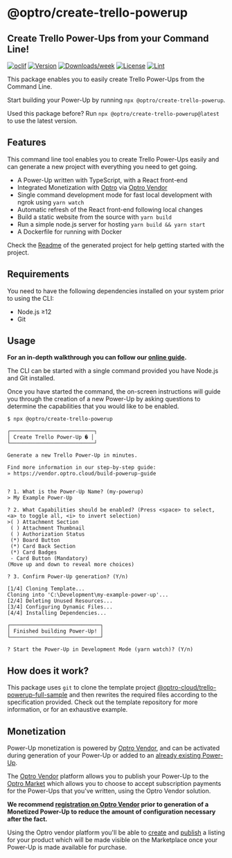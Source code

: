 @optro/create-trello-powerup
=====================
## Create Trello Power-Ups from your Command Line!

[![oclif](https://img.shields.io/badge/cli-oclif-brightgreen.svg)](https://oclif.io)
[![Version](https://img.shields.io/npm/v/@optro/create-trello-powerup.svg)](https://npmjs.org/package/@optro/create-trello-powerup)
[![Downloads/week](https://img.shields.io/npm/dw/@optro/create-trello-powerup.svg)](https://npmjs.org/package/@optro/create-trello-powerup)
[![License](https://img.shields.io/npm/l/@optro/create-trello-powerup.svg)](https://github.com/optro-cloud/create-trello-powerup/blob/master/package.json)
[![Lint](https://github.com/optro-cloud/create-trello-powerup/actions/workflows/lint.yml/badge.svg)](https://github.com/optro-cloud/create-trello-powerup/actions/workflows/lint.yml)

This package enables you to easily create Trello Power-Ups from the Command Line.

Start building your Power-Up by running `npx @optro/create-trello-powerup`.

Used this package before? Run `npx @optro/create-trello-powerup@latest` to use the latest version.

## Features

This command line tool enables you to create Trello Power-Ups easily and can generate a new project with everything you need to get going.

- A Power-Up written with TypeScript, with a React front-end
- Integrated Monetization with [Optro](https://www.optro.cloud/) via [Optro Vendor](https://vendor.optro.cloud/)
- Single command development mode for fast local development with ngrok using `yarn watch`
- Automatic refresh of the React front-end following local changes
- Build a static website from the source with `yarn build`
- Run a simple node.js server for hosting `yarn build && yarn start`
- A Dockerfile for running with Docker

Check the [Readme](https://github.com/optro-cloud/trello-powerup-full-sample) of the generated project for help getting started with the project.

## Requirements

You need to have the following dependencies installed on your system prior to using the CLI:

- Node.js ≥12
- Git

## Usage
**For an in-depth walkthrough you can follow our [online guide](https://docs.appfox.io/optro-vendor/Start-the-Power-Up-Generator.153059402.html).**


The CLI can be started with a single command provided you have Node.js and Git installed.

Once you have started the command, the on-screen instructions will guide you through the creation of a new Power-Up by asking questions to determine the capabilities that you would like to be enabled.

```sh-session
$ npx @optro/create-trello-powerup
                           
┌───────────────────────────┐                         
│ Create Trello Power-Up � │                          
└───────────────────────────┘                         
                                                      
Generate a new Trello Power-Up in minutes.            
                                                      
Find more information in our step-by-step guide:      
» https://vendor.optro.cloud/build-powerup-guide      
                                                      
                                                      
? 1. What is the Power-Up Name? (my-powerup) 
> My Example Power-Up

? 2. What Capabilities should be enabled? (Press <space> to select, <a> to toggle all, <i> to invert selection)
>( ) Attachment Section
 ( ) Attachment Thumbnail
 ( ) Authorization Status
 (*) Board Button
 (*) Card Back Section
 (*) Card Badges
 - Card Button (Mandatory)
(Move up and down to reveal more choices)

? 3. Confirm Power-Up generation? (Y/n)

[1/4] Cloning Template...
Cloning into 'C:\Development\my-example-power-up'...
[2/4] Deleting Unused Resources...
[3/4] Configuring Dynamic Files...
[4/4] Installing Dependencies...

┌─────────────────────────────┐
│ Finished building Power-Up! │
└─────────────────────────────┘

? Start the Power-Up in Development Mode (yarn watch)? (Y/n)
```

## How does it work?

This package uses `git` to clone the template project [@optro-cloud/trello-powerup-full-sample](https://github.com/optro-cloud/trello-powerup-full-sample) and then rewrites the required files according to the specification provided. Check out the template repository for more information, or for an exhaustive example.

## Monetization

Power-Up monetization is powered by [Optro Vendor](https://vendor.optro.cloud/), and can be activated during generation of your Power-Up or added to an [already existing Power-Up](https://docs.appfox.io/optro-vendor/Use-the-Trello-API-with-React.153059747.html).

The [Optro Vendor](https://vendor.optro.cloud/) platform allows you to publish your Power-Up to the [Optro Market](https://www.optro.cloud)
which allows you to choose to accept subscription payments for the Power-Ups that you've written, using the Optro Vendor solution.

**We recommend [registration on Optro Vendor](https://vendor.optro.cloud/apply) prior to generation of a Monetized Power-Up to reduce the amount of configuration necessary after the fact.**

Using the Optro vendor platform you'll be able to [create](https://docs.appfox.io/optro-vendor/Create-your-Power-Up-Listing.153059666.html) and [publish](https://docs.appfox.io/optro-vendor/Manage-your-Power-Up-Listings.153059673.html) a listing for your product which will be made visible on the Marketplace once your Power-Up is made available for purchase.

